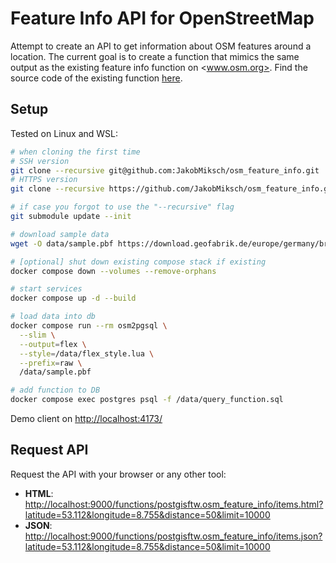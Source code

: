 # Feature Info API for OpenStreetMap

Attempt to create an API to get information about OSM features around a location. The current goal is to create a function that mimics the same output as the existing feature info function on <www.osm.org>. Find the source code of the existing function [here](https://github.com/openstreetmap/openstreetmap-website/blob/6d0c2913326fbfdf3578416853e31d7a950d97ed/app/assets/javascripts/index/query.js#L252-L307).

## Setup

Tested on Linux and WSL:

```sh
# when cloning the first time
# SSH version
git clone --recursive git@github.com:JakobMiksch/osm_feature_info.git
# HTTPS version
git clone --recursive https://github.com/JakobMiksch/osm_feature_info.git

# if case you forgot to use the "--recursive" flag
git submodule update --init

# download sample data
wget -O data/sample.pbf https://download.geofabrik.de/europe/germany/bremen-latest.osm.pbf

# [optional] shut down existing compose stack if existing
docker compose down --volumes --remove-orphans

# start services
docker compose up -d --build

# load data into db
docker compose run --rm osm2pgsql \
  --slim \
  --output=flex \
  --style=/data/flex_style.lua \
  --prefix=raw \
  /data/sample.pbf

# add function to DB
docker compose exec postgres psql -f /data/query_function.sql
```

Demo client on <http://localhost:4173/>

## Request API

Request the API with your browser or any other tool:

- **HTML**: <http://localhost:9000/functions/postgisftw.osm_feature_info/items.html?latitude=53.112&longitude=8.755&distance=50&limit=10000>
- **JSON**: <http://localhost:9000/functions/postgisftw.osm_feature_info/items.json?latitude=53.112&longitude=8.755&distance=50&limit=10000>
